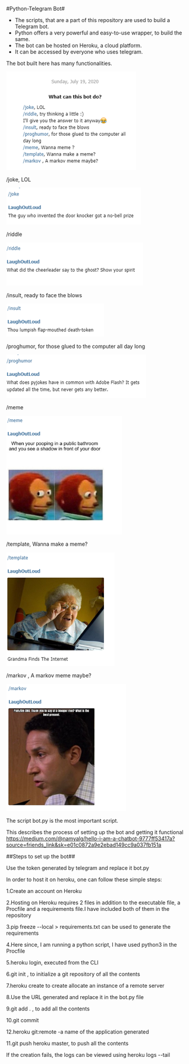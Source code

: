 #Python-Telegram Bot#

- The scripts, that are a part of this repository are used to build a Telegram bot.
- Python offers a very powerful and easy-to-use wrapper, to build the same.
- The bot can be hosted on Heroku, a cloud platform.
- It can be accessed by everyone who uses telegram.

The bot built here has many functionalities.

![Image](bot_can_do.PNG)

/joke, LOL

![Image](joke.PNG)

/riddle

![Image](riddle.PNG)

/insult, ready to face the blows

![Image](insult.PNG)

/proghumor, for those glued to the computer all day long

![Image](proghumor.PNG)

/meme

![Image](meme.PNG)

/template, Wanna make a meme?

![Image](template.PNG)

/markov , A markov meme maybe?

![Image](markov.PNG)

The script bot.py is the most important script.

This describes the process of setting up the bot and getting it functional
https://medium.com/@namyalg/hello-i-am-a-chatbot-9777ff53417a?source=friends_link&sk=e01c0872a9e2ebad149cc9a037fb151a

##Steps to set up the bot##

Use the token generated by telegram and replace it bot.py

In order to host it on heroku, one can follow these simple steps:

1.Create an account on Heroku

2.Hosting on Heroku requires 2 files in addition to the executable file, a Procfile and a requirements file.I have included both of them in the repository

3.pip freeze --local > requirements.txt can be used to generate the requirements

4.Here since, I am running a python script, I have used python3 in the Procfile

5.heroku login, executed from the CLI

6.git init , to initialize a git repository of all the contents

7.heroku create to create allocate an instance of a remote server

8.Use the URL generated and replace it in the bot.py file

9.git add . , to add all the contents

10.git commit 

12.heroku git:remote -a name of the application generated

11.git push heroku master, to push all the contents

If the creation fails, the logs can be viewed using heroku logs --tail

